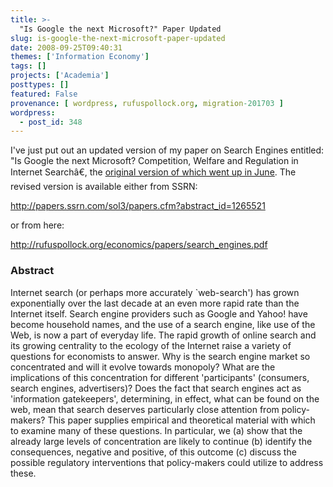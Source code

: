 ```yaml
---
title: >-
  "Is Google the next Microsoft?" Paper Updated
slug: is-google-the-next-microsoft-paper-updated
date: 2008-09-25T09:40:31
themes: ['Information Economy']
tags: []
projects: ['Academia']
posttypes: []
featured: False
provenance: [ wordpress, rufuspollock.org, migration-201703 ]
wordpress:
  - post_id: 348
---
```


I've just put out an updated version of my paper on Search Engines entitled: "Is Google the next Microsoft? Competition, Welfare and Regulation in Internet Searchâ€, the [original version of which went up in June](http://www.rufuspollock.org/2008/06/02/new-paper-is-google-the-next-microsoft-competition-welfare-and-regulation-in-internet-search/). The revised version is available either from SSRN:

<http://papers.ssrn.com/sol3/papers.cfm?abstract_id=1265521>

or from here:

<http://rufuspollock.org/economics/papers/search_engines.pdf>

### Abstract

Internet search (or perhaps more accurately `web-search') has grown exponentially over the last decade at an even more rapid rate than the Internet itself. Search engine providers such as Google and Yahoo! have become household names, and the use of a search engine, like use of the Web, is now a part of everyday life. The rapid growth of online search and its growing centrality to the ecology of the Internet raise a variety of questions for economists to answer. Why is the search engine market so concentrated and will it evolve towards monopoly? What are the implications of this concentration for different 'participants' (consumers, search engines, advertisers)? Does the fact that search engines act as 'information gatekeepers', determining, in effect, what can be found on the web, mean that search deserves particularly close attention from policy-makers? This paper supplies empirical and theoretical material with which to examine many of these questions. In particular, we (a) show that the already large levels of concentration are likely to continue (b) identify the consequences, negative and positive, of this outcome (c) discuss the possible regulatory interventions that policy-makers could utilize to address these.



